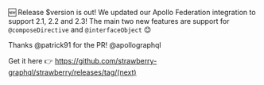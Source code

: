 🆕 Release $version is out! We updated our Apollo Federation integration to
support 2.1, 2.2 and 2.3! The main two new features are support for
`@composeDirective` and `@interfaceObject` 😊

Thanks @patrick91 for the PR! @apollographql

Get it here 👉 https://github.com/strawberry-graphql/strawberry/releases/tag/(next)

